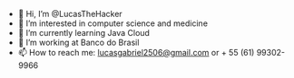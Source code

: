 - 👋 Hi, I’m @LucasTheHacker
- 👀 I’m interested in computer science and medicine
- 🌱 I’m currently learning Java Cloud
- 💞️ I’m working at Banco do Brasil
- 📫 How to reach me: lucasgabriel2506@gmail.com or + 55 (61) 99302-9966

<!---
LucasTheHacker/LucasTheHacker is a ✨ special ✨ repository because its `README.md` (this file) appears on your GitHub profile.
You can click the Preview link to take a look at your changes.
--->
